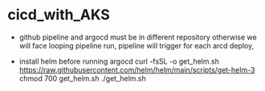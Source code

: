 # cicd_with_AKS

* github pipeline and argocd must be in different repository otherwise we will face looping pipeline run, pipeline will trigger for each arcd deploy,

* install helm before running argocd
curl -fsSL -o get_helm.sh https://raw.githubusercontent.com/helm/helm/main/scripts/get-helm-3
chmod 700 get_helm.sh
./get_helm.sh
